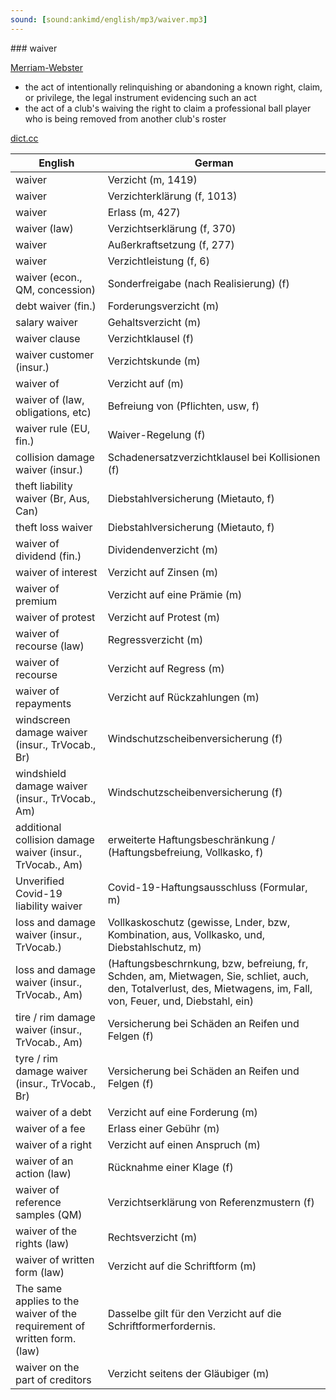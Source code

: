 ```yaml
---
sound: [sound:ankimd/english/mp3/waiver.mp3]
---
```


\### waiver

[Merriam-Webster](https://www.merriam-webster.com/dictionary/waiver)

- the act of intentionally relinquishing or abandoning a known right, claim, or privilege, the legal instrument evidencing such an act
- the act of a club's waiving the right to claim a professional ball player who is being removed from another club's roster

[dict.cc](https://www.dict.cc/waiver)

| English        | German       |
| -------------- | ------------ |
| waiver | Verzicht (m, 1419) |
| waiver | Verzichterklärung (f, 1013) |
| waiver | Erlass (m, 427) |
| waiver (law) | Verzichtserklärung (f, 370) |
| waiver | Außerkraftsetzung (f, 277) |
| waiver | Verzichtleistung (f, 6) |
| waiver (econ., QM, concession) | Sonderfreigabe (nach Realisierung) (f) |
| debt waiver (fin.) | Forderungsverzicht (m) |
| salary waiver | Gehaltsverzicht (m) |
| waiver clause | Verzichtklausel (f) |
| waiver customer (insur.) | Verzichtskunde (m) |
| waiver of | Verzicht auf (m) |
| waiver of (law, obligations, etc) | Befreiung von (Pflichten, usw, f) |
| waiver rule (EU, fin.) | Waiver-Regelung (f) |
| collision damage waiver <CDW> (insur.) | Schadenersatzverzichtklausel bei Kollisionen (f) |
| theft liability waiver <TLW> (Br, Aus, Can) | Diebstahlversicherung (Mietauto, f) |
| theft loss waiver <TLW> | Diebstahlversicherung (Mietauto, f) |
| waiver of dividend (fin.) | Dividendenverzicht (m) |
| waiver of interest | Verzicht auf Zinsen (m) |
| waiver of premium | Verzicht auf eine Prämie (m) |
| waiver of protest | Verzicht auf Protest (m) |
| waiver of recourse (law) | Regressverzicht (m) |
| waiver of recourse | Verzicht auf Regress (m) |
| waiver of repayments | Verzicht auf Rückzahlungen (m) |
| windscreen damage waiver <WDW> (insur., TrVocab., Br) | Windschutzscheibenversicherung <WS> (f) |
| windshield damage waiver <WDW> (insur., TrVocab., Am) | Windschutzscheibenversicherung <WS> (f) |
| additional collision damage waiver <ACDW> (insur., TrVocab., Am) | erweiterte Haftungsbeschränkung / (Haftungsbefreiung, Vollkasko, f) |
| Unverified Covid-19 liability waiver | Covid-19-Haftungsausschluss (Formular, m) |
| loss and damage waiver <LDW> (insur., TrVocab.) | Vollkaskoschutz (gewisse, Lnder, bzw, Kombination, aus, Vollkasko, und, Diebstahlschutz, m) |
| loss and damage waiver <LDW> (insur., TrVocab., Am) |  (Haftungsbeschrnkung, bzw, befreiung, fr, Schden, am, Mietwagen, Sie, schliet, auch, den, Totalverlust, des, Mietwagens, im, Fall, von, Feuer, und, Diebstahl, ein) |
| tire / rim damage waiver <CPJ> (insur., TrVocab., Am) | Versicherung bei Schäden an Reifen und Felgen (f) |
| tyre / rim damage waiver <CPJ> (insur., TrVocab., Br) | Versicherung bei Schäden an Reifen und Felgen (f) |
| waiver of a debt | Verzicht auf eine Forderung (m) |
| waiver of a fee | Erlass einer Gebühr (m) |
| waiver of a right | Verzicht auf einen Anspruch (m) |
| waiver of an action (law) | Rücknahme einer Klage (f) |
| waiver of reference samples (QM) | Verzichtserklärung von Referenzmustern (f) |
| waiver of the rights (law) | Rechtsverzicht (m) |
| waiver of written form (law) | Verzicht auf die Schriftform (m) |
| The same applies to the waiver of the requirement of written form. (law) | Dasselbe gilt für den Verzicht auf die Schriftformerfordernis. |
| waiver on the part of creditors | Verzicht seitens der Gläubiger (m) |

